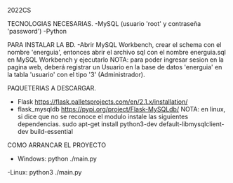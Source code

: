  2022CS


TECNOLOGIAS NECESARIAS.
-MySQL (usuario 'root' y contraseña 'password')
-Python


PARA INSTALAR LA BD.
-Abrir MySQL Workbench, crear el schema con el nombre 'energuia', entonces abrir el archivo sql con el nombre energuia.sql 
en MySQL Workbench y ejecutarlo
	NOTA: para poder ingresar sesion en la pagina web, deberá registrar un Usuario en la base de datos 'energuia' 
		en la tabla 'usuario' con el tipo '3' (Administrador).

PAQUETERIAS A DESCARGAR.
- Flask https://flask.palletsprojects.com/en/2.1.x/installation/
- flask_mysqldb https://pypi.org/project/Flask-MySQLdb/
	NOTA: en linux, si dice que no se reconoce el modulo instale las siguientes dependencias.
		sudo apt-get install python3-dev default-libmysqlclient-dev build-essential
		

COMO ARRANCAR EL PROYECTO
- Windows:
	python ./main.py

-Linux:
	python3 ./main.py
